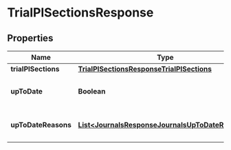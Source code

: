 

# TrialPlSectionsResponse


## Properties

| Name | Type | Description | Notes |
|------------ | ------------- | ------------- | -------------|
|**trialPlSections** | [**TrialPlSectionsResponseTrialPlSections**](TrialPlSectionsResponseTrialPlSections.md) |  |  |
|**upToDate** | **Boolean** | 集計結果が最新かどうか |  |
|**upToDateReasons** | [**List&lt;JournalsResponseJournalsUpToDateReasons&gt;**](JournalsResponseJournalsUpToDateReasons.md) | 集計が最新でない場合の要因情報 |  [optional] |



